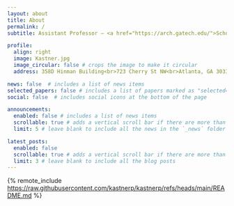 ```yaml
---
layout: about
title: About
permalink: /
subtitle: Assistant Professor — <a href="https://arch.gatech.edu/">School of Architecture</a> — Georgia Institute of Technology<br> Adjunct Assistant Professor — <a href="https://isye.gatech.edu/">H. Milton Stewart School of Industrial and Systems Engineering</a> — Georgia Institute of Technology<br> Director of the <a href="https://sustain.arch.gatech.edu/">Sustainable Urban Systems Lab</a>

profile:
  align: right
  image: Kastner.jpg
  image_circular: false # crops the image to make it circular
  address: 358D Hinman Building<br>723 Cherry St NW<br>Atlanta, GA 30332

news: false  # includes a list of news items
selected_papers: false # includes a list of papers marked as "selected={true}"
social: false  # includes social icons at the bottom of the page

announcements:
  enabled: false # includes a list of news items
  scrollable: true # adds a vertical scroll bar if there are more than 3 news items
  limit: 5 # leave blank to include all the news in the `_news` folder

latest_posts:
  enabled: false
  scrollable: true # adds a vertical scroll bar if there are more than 3 new posts items
  limit: 3 # leave blank to include all the blog posts
---
```


{% remote_include https://raw.githubusercontent.com/kastnerp/kastnerp/refs/heads/main/README.md %}